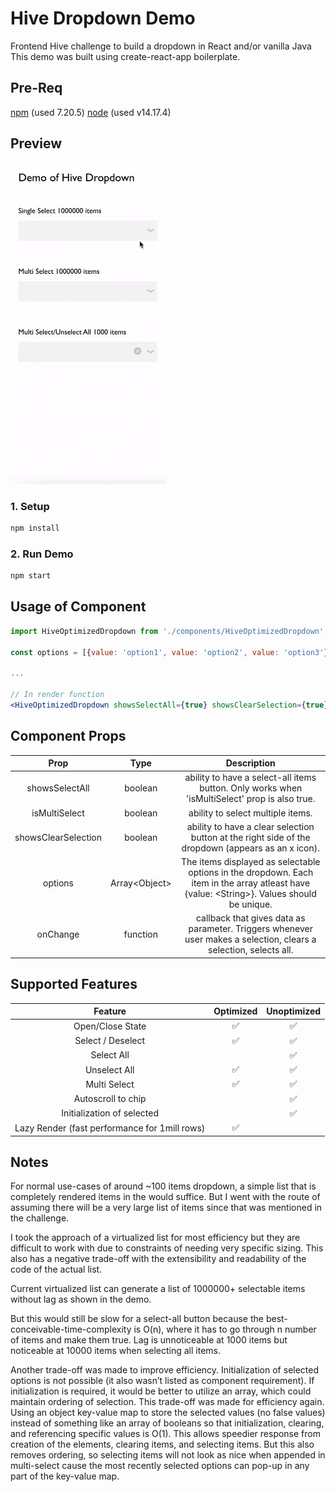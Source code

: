 # Hive Dropdown Demo

Frontend Hive challenge to build a dropdown in React and/or vanilla Java
This demo was built using create-react-app boilerplate.

## Pre-Req
[npm](https://www.npmjs.com/) (used 7.20.5)
[node](https://nodejs.org/en/) (used v14.17.4)

## Preview

<img src="demo.gif" alt="demo of dropdown" width="250">

### 1. Setup
```bash
npm install
```

### 2. Run Demo
```bash
npm start
```

## Usage of Component
```jsx
import HiveOptimizedDropdown from './components/HiveOptimizedDropdown';

const options = [{value: 'option1', value: 'option2', value: 'option3'}];

...

// In render function
<HiveOptimizedDropdown showsSelectAll={true} showsClearSelection={true}isMultiSelect={true} options={options} onChange={(data) => console.log(data)} />
```

## Component Props
| Prop | Type | Description | 
| :---: | :---: | :---: | 
| showsSelectAll | boolean | ability to have a select-all items button. Only works when 'isMultiSelect' prop is also true. | 
| isMultiSelect | boolean | ability to select multiple items. | 
| showsClearSelection | boolean | ability to have a clear selection button at the right side of the dropdown (appears as an x icon). | 
| options | Array\<Object\> | The items displayed as selectable options in the dropdown. Each item in the array atleast have {value: \<String\>}. Values should be unique. |
| onChange | function | callback that gives data as parameter. Triggers whenever user makes a selection, clears a selection, selects all. | 

## Supported Features

| Feature | Optimized | Unoptimized |
| :---: | :---: | :---: | 
| Open/Close State | :white_check_mark: | :white_check_mark: |
| Select / Deselect | :white_check_mark: | :white_check_mark: |
| Select All | | :white_check_mark: | :white_check_mark: | 
| Unselect All | :white_check_mark: | :white_check_mark: | 
| Multi Select | :white_check_mark: | :white_check_mark: |
| Autoscroll to chip |  | :white_check_mark: |
| Initialization of selected |  | :white_check_mark: |
| Lazy Render (fast performance for 1mill rows) | :white_check_mark: |  |

## Notes
For normal use-cases of around ~100 items dropdown, a simple list that is completely rendered items in the would suffice. But I went with the route of assuming there will be a very large list of items since that was mentioned in the challenge.

I took the approach of a virtualized list for most efficiency but they are difficult to work with due to constraints of needing very specific sizing. This also has a negative trade-off with the extensibility and readability of the code of the actual list.

Current virtualized list can generate a list of 1000000+ selectable items without lag as shown in the demo.

But this would still be slow for a select-all button because the best-conceivable-time-complexity is O(n), where it has to go through n number of items and make them true. Lag is unnoticeable at 1000 items but noticeable at 10000 items when selecting all items.

Another trade-off was made to improve efficiency. Initialization of selected options is not possible (it also wasn’t listed as  component requirement). If initialization is required, it would be better to utilize an array, which could maintain ordering of selection. This trade-off was made for efficiency again. Using an object key-value map to store the selected values (no false values) instead of something like an array of booleans so that initialization, clearing, and referencing specific values is O(1). This allows speedier response from creation of the elements, clearing items, and selecting items. But this also removes ordering, so selecting items will not look as nice when appended in multi-select cause the most recently selected options can  pop-up in any part of the key-value map.